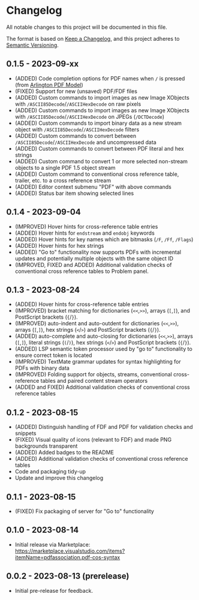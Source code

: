# Changelog

All notable changes to this project will be documented in this file.

The format is based on [Keep a Changelog](https://keepachangelog.com/en/1.0.0/),
and this project adheres to [Semantic Versioning](https://semver.org/spec/v2.0.0.html).

## 0.1.5 - 2023-09-xx
- (ADDED) Code completion options for PDF names when `/` is pressed (from [Arlington PDF Model](https://github.com/pdf-association/arlington-pdf-model))
- (FIXED) Support for new (unsaved) PDF/FDF files
- (ADDED) Custom commands to import images as new Image XObjects with `/ASCII85Decode`/`/ASCIIHexDecode` on raw pixels
- (ADDED) Custom commands to import images as new Image XObjects with `/ASCII85Decode`/`/ASCIIHexDecode` on JPEGs (`/DCTDecode`)
- (ADDED) Custom commands to import binary data as a new stream object with `/ASCII85Decode`/`/ASCIIHexDecode` filters
- (ADDED) Custom commands to convert between `/ASCII85Decode`/`/ASCIIHexDecode` and uncompressed data
- (ADDED) Custom commands to convert between PDF literal and hex strings
- (ADDED) Custom command to convert 1 or more selected non-stream objects to a single PDF 1.5 object stream
- (ADDED) Custom command to conventional cross reference table, trailer, etc. to a cross reference stream
- (ADDED) Editor context submenu "PDF" with above commands
- (ADDED) Status bar item showing selected lines

## 0.1.4 - 2023-09-04
- (IMPROVED) Hover hints for cross-reference table entries
- (ADDED) Hover hints for `endstream` and `endobj` keywords
- (ADDED) Hover hints for key names which are bitmasks (`/F`, `/Ff`, `/Flags`)
- (ADDED) Hover hints for hex strings
- (ADDED) "Go to" functionality now supports PDFs with incremental updates and potentially multiple objects with the same object ID 
- (IMPROVED, FIXED and ADDED) Additional validation checks of conventional cross reference tables to Problem panel. 

## 0.1.3 - 2023-08-24
- (ADDED) Hover hints for cross-reference table entries
- (IMPROVED) bracket matching for dictionaries (`<<`,`>>`), arrays (`[`,`]`), and PostScript brackets (`{`/`}`). 
- (IMPROVED) auto-indent and auto-outdent for dictionaries (`<<`,`>>`), arrays (`[`,`]`), hex strings (`<`/`>`) and PostScript brackets (`{`/`}`). 
- (ADDED) auto-complete and auto-closing for dictionaries (`<<`,`>>`), arrays (`[`,`]`), literal strings (`(`/`)`), hex strings (`<`/`>`) and PostScript brackets (`{`/`}`). 
- (ADDED) LSP semantic token processor used by "go to" functionality to ensure correct token is located
- (IMPROVED) TextMate grammar updates for syntax highlighting for PDFs with binary data
- (IMPROVED) Folding support for objects, streams, conventional cross-reference tables and paired content stream operators 
- (ADDED and FIXED) Additional validation checks of conventional cross reference tables

## 0.1.2 - 2023-08-15
- (ADDED) Distinguish handling of FDF and PDF for validation checks and snippets
- (FIXED) Visual quality of icons (relevant to FDF) and made PNG backgrounds transparent
- (ADDED) Added badges to the README
- (ADDED) Additional validation checks of conventional cross reference tables
- Code and packaging tidy-up
- Update and improve this changelog

## 0.1.1 - 2023-08-15
- (FIXED) Fix packaging of server for "Go to" functionality

## 0.1.0 - 2023-08-14
- Initial release via Marketplace: https://marketplace.visualstudio.com/items?itemName=pdfassociation.pdf-cos-syntax  

## 0.0.2 - 2023-08-13 (prerelease)
- Initial pre-release for feedback. 
